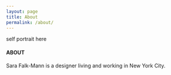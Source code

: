 ```yaml
---
layout: page
title: About
permalink: /about/
---
```


<div class="proj-column">
	<p class="indented">self portrait here</p>
</div>

<div class="proj-column about-column">
	<h4>ABOUT</h4>
	<p>Sara Falk-Mann is a designer living and working in New York City.</p>
</div>
